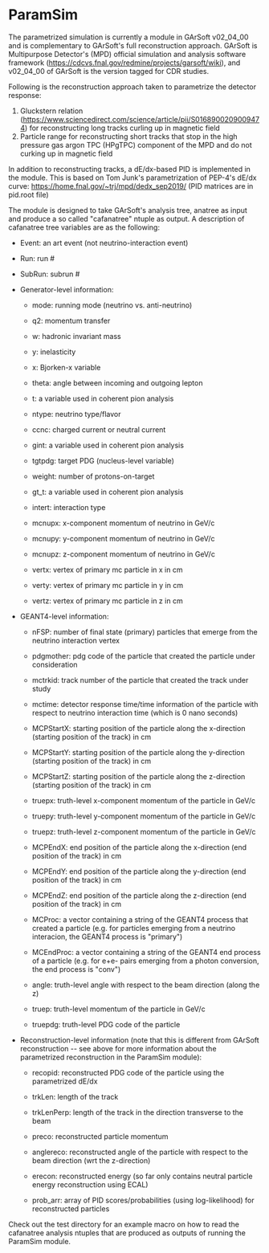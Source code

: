 # ParamSim

The parametrized simulation is currently a module in GArSoft v02_04_00 and is complementary to GArSoft's full reconstruction approach. GArSoft is Multipurpose Detector's (MPD) official simulation and analysis software framework (https://cdcvs.fnal.gov/redmine/projects/garsoft/wiki), and v02_04_00 of GArSoft is the version tagged for CDR studies. 

Following is the reconstruction approach taken to parametrize the detector response: 

1) Gluckstern relation (https://www.sciencedirect.com/science/article/pii/S0168900209009474) for reconstructing long tracks curling up in magnetic field  
2) Particle range for reconstructing short tracks that stop in the high pressure gas argon TPC (HPgTPC) component of the MPD and do not curking up in magnetic field

In addition to reconstructing tracks, a dE/dx-based PID is implemented in the module. This is based on Tom Junk's parametrization of PEP-4's dE/dx curve: https://home.fnal.gov/~trj/mpd/dedx_sep2019/ (PID matrices are in pid.root file)

The module is designed to take GArSoft's analysis tree, anatree as input and produce a so called "cafanatree" ntuple as output. A description of cafanatree tree variables are as the following: 

* Event: an art event (not neutrino-interaction event)

* Run: run #

* SubRun: subrun #

- Generator-level information:

  * mode: running mode (neutrino vs. anti-neutrino)

  * q2: momentum transfer

  * w: hadronic invariant mass

  * y: inelasticity

  * x: Bjorken-x variable

  * theta: angle between incoming and outgoing lepton

  * t: a variable used in coherent pion analysis

  * ntype: neutrino type/flavor 

  * ccnc: charged current or neutral current

  * gint: a variable used in coherent pion analysis

  * tgtpdg: target PDG (nucleus-level variable)

  * weight: number of protons-on-target

  * gt_t: a variable used in coherent pion analysis

  * intert: interaction type 

  * mcnupx: x-component momentum of neutrino in GeV/c

  * mcnupy: y-component momentum of neutrino in GeV/c

  * mcnupz: z-component momentum of neutrino in GeV/c

  * vertx: vertex of primary mc particle in x in cm

  * verty: vertex of primary mc particle in y in cm 

  * vertz: vertex of primary mc particle in z in cm
  
- GEANT4-level information: 

  * nFSP: number of final state (primary) particles that emerge from the neutrino interaction vertex
 
  * pdgmother: pdg code of the particle that created the particle under consideration
 
  * mctrkid: track number of the particle that created the track under study

  * mctime: detector response time/time information of the particle with respect to neutrino interaction time (which is 0 nano seconds)

  * MCPStartX: starting position of the particle along the x-direction (starting position of the track) in cm 

  * MCPStartY: starting position of the particle along the y-direction (starting position of the track) in cm 

  * MCPStartZ: starting position of the particle along the z-direction (starting position of the track) in cm

  * truepx: truth-level x-component momentum of the particle in GeV/c
 
  * truepy: truth-level y-component momentum of the particle in GeV/c

  * truepz: truth-level z-component momentum of the particle in GeV/c

  * MCPEndX: end position of the particle along the x-direction (end position of the track) in cm 

  * MCPEndY: end position of the particle along the y-direction (end position of the track) in cm 

  * MCPEndZ: end position of the particle along the z-direction (end position of the track) in cm 

  * MCProc: a vector containing a string of the GEANT4 process that created a particle (e.g. for particles emerging from a neutrino interacion, the GEANT4 process is "primary")

  * MCEndProc: a vector containing a string of the GEANT4 end process of a particle (e.g. for e+e- pairs emerging from a photon conversion, the end process is "conv")

  * angle: truth-level angle with respect to the beam direction (along the z) 
 
  * truep: truth-level momentum of the particle in GeV/c

  * truepdg: truth-level PDG code of the particle 
  
- Reconstruction-level information (note that this is different from GArSoft reconstruction -- see above for more information about the parametrized reconstruction in the ParamSim module): 

  * recopid: reconstructed PDG code of the particle using the parametrized dE/dx

  * trkLen: length of the track

  * trkLenPerp: length of the track in the direction transverse to the beam 

  * preco: reconstructed particle momentum 

  * anglereco: reconstructed angle of the particle with respect to the beam direction (wrt the z-direction) 

  * erecon: reconstructed energy (so far only contains neutral particle energy reconstruction using ECAL) 

  * prob_arr: array of PID scores/probabilities (using log-likelihood) for reconstructed particles 
  
Check out the test directory for an example macro on how to read the cafanatree analysis ntuples that are produced as outputs of running the ParamSim module.   
